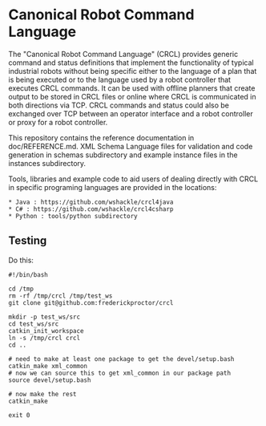 Canonical Robot Command Language
================================

The "Canonical Robot Command Language" (CRCL) provides generic command and status definitions that implement the functionality of typical industrial robots without being specific either to the language of a plan that is being executed or to the language used by a robot controller that executes CRCL commands. It can be used with offline planners that create output to be stored in CRCL files or online where CRCL is communicated in both directions via TCP. CRCL commands and status could also be exchanged over TCP between an operator interface and a robot controller or proxy for a robot controller.

This repository contains the reference documentation  in doc/REFERENCE.md. XML Schema Language files for validation and code generation in schemas subdirectory  and example instance files in the instances subdirectory.

Tools, libraries and example code to aid users of dealing directly with  CRCL in specific programing languages are provided in the locations:

    * Java : https://github.com/wshackle/crcl4java
    * C# : https://github.com/wshackle/crcl4csharp
    * Python : tools/python subdirectory

Testing
-------
Do this:
```
#!/bin/bash

cd /tmp
rm -rf /tmp/crcl /tmp/test_ws
git clone git@github.com:frederickproctor/crcl

mkdir -p test_ws/src
cd test_ws/src
catkin_init_workspace
ln -s /tmp/crcl crcl
cd ..

# need to make at least one package to get the devel/setup.bash
catkin_make xml_common
# now we can source this to get xml_common in our package path
source devel/setup.bash

# now make the rest
catkin_make

exit 0
```
